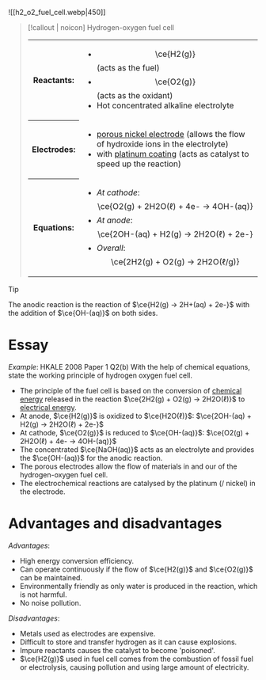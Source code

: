 ![[h2_o2_fuel_cell.webp|450]]

> [!callout | noicon] Hydrogen-oxygen fuel cell
> <table class="infobox-tables"><tr><th>Reactants:</th><td><ul><li><span class="math display">\ce{H2(g)}</span> (acts as the <span class="hi-blue">fuel</span>)</li><li><span class="math display">\ce{O2(g)}</span> (acts as the <span class="hi-blue">oxidant</span>)</li><li>Hot concentrated alkaline electrolyte</li></ul></td></tr><tr><th>Electrodes:</th><td><ul><li><u>porous nickel electrode</u> (<span class="hi-green">allows the flow of hydroxide ions</span> in the electrolyte)</li><li>with <u>platinum coating</u> (<span class="hi-green">acts as catalyst</span> to speed up the reaction)</li></ul></td></tr><tr><th>Equations:</th><td><ul><li><i>At cathode</i>: <span class="math display">\ce{O2(g) + 2H2O(ℓ) + 4e- -> 4OH-(aq)}</span></li><li><i>At anode</i>: <span class="math display">\ce{2OH-(aq) + H2(g) -> 2H2O(ℓ) + 2e-}</span></li><li><i>Overall</i>: <span class="math display">\ce{2H2(g) + O2(g) -> 2H2O(ℓ/g)}</span></li></ul></td></tr></table>

> [!tip]
> The anodic reaction is the reaction of $\ce{H2(g) -> 2H+(aq) + 2e-}$ with the addition of $\ce{OH-(aq)}$ on both sides.

# Essay
*Example*: HKALE 2008 Paper 1 Q2(b)
With the help of chemical equations, state the working principle of hydrogen oxygen fuel cell.

- The principle of the fuel cell is based on the conversion of <u>chemical energy</u> released in the reaction $\ce{2H2(g) + O2(g) -> 2H2O(ℓ)}$ to <u>electrical energy</u>.
- At anode, $\ce{H2(g)}$ is oxidized to $\ce{H2O(ℓ)}$:
  $\ce{2OH-(aq) + H2(g) -> 2H2O(ℓ) + 2e-}$
- At cathode, $\ce{O2(g)}$ is reduced to $\ce{OH-(aq)}$:
  $\ce{O2(g) + 2H2O(ℓ) + 4e- -> 4OH-(aq)}$
- The concentrated $\ce{NaOH(aq)}$ acts as an electrolyte and provides the $\ce{OH-(aq)}$ for the anodic reaction.
- The porous electrodes allow the flow of materials in and our of the hydrogen-oxygen fuel cell.
- The electrochemical reactions are catalysed by the platinum (/ nickel) in the electrode.

# Advantages and disadvantages
*Advantages*:
- High energy conversion efficiency.
- Can operate continuously if the flow of $\ce{H2(g)}$ and $\ce{O2(g)}$ can be maintained.
- Environmentally friendly as only water is produced in the reaction, which is not harmful.
- No noise pollution.

*Disadvantages*:
- Metals used as electrodes are expensive.
- Difficult to store and transfer hydrogen as it can cause explosions.
- Impure reactants causes the catalyst to become 'poisoned'.
- $\ce{H2(g)}$ used in fuel cell comes from the combustion of fossil fuel or electrolysis, causing pollution and using large amount of electricity.
